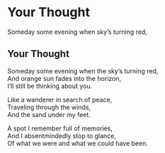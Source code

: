 # Your Thought

Someday some evening when sky’s turning red,

## Your Thought <a id="e7b2"></a>

Someday some evening when the sky’s turning red,  
And orange sun fades into the horizon,  
I’ll still be thinking about you.

Like a wanderer in search of peace,  
Traveling through the winds,  
And the sand under my feet.

A spot I remember full of memories,  
And I absentmindedly stop to glance,  
Of what we were and what we could have been.

